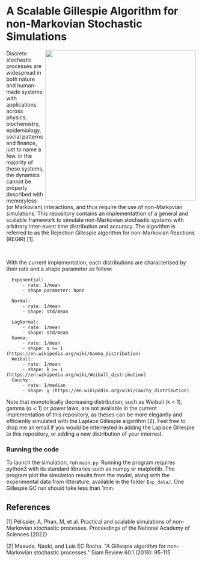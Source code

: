 # A Scalable Gillespie Algorithm for non-Markovian Stochastic Simulations

<img align="right" src="https://raw.githubusercontent.com/Aurelien-Pelissier/REGIR/master/Figures/REGIR.png" width=400>
Discrete stochastic processes are widespread in both nature and human-made systems, with applications across physics, biochemistry, epidemiology, social patterns and finance, just to name a few. In the majority of these systems, the dynamics cannot be properly described with memoryless (or Markovian) interactions, and thus require the use of non-Markovian simulations. This repository contains an implementattion of a general and scalable framework to simulate non-Markovian stochastic systems with arbitrary inter-event time distribution and accuracy. The algorithm is referred to as the Rejection Gillespie algorithm for non-Markovian Reactions (REGIR) [1].

&nbsp;


With the current implementation, each distributions are characterised by their rate and a shape parameter as follow:

      Exponential:
          - rate: 1/mean
          - shape parameter: None
      
      Normal:
          - rate: 1/mean
          - shape: std/mean
      
      LogNormal:
          - rate: 1/mean
          - shape: std/mean
      Gamma:
          - rate: 1/mean
          - shape: α >= 1 (https://en.wikipedia.org/wiki/Gamma_distribution)
      Weibull:
          - rate: 1/mean
          - shape: k >= 1 (https://en.wikipedia.org/wiki/Weibull_distribution)
      Cauchy:
          - rate: 1/median
          - shape: γ (https://en.wikipedia.org/wiki/Cauchy_distribution)
      

      
Note that monotolically decreasing distribution, such as Weibull (k < 1), gamma (α < 1) or power laws, are not available in the current implementation of this repository, as theses can be more elegantly and efficiently simulated with the Laplace Gillespie algorithm [2]. Feel free to drop me an email if you would be interrested in adding the Laplace Gillespie to this repository, or adding a new distribution of your interrest.
        
        
### Running the code
To launch the simulation, run `main.py`. Running the program requires python3 with its standard libraries such as numpy or matplotlib. The program plot the simulation results from the model, along with the experimental data from litterature, available in the folder `Exp_data/`. One Gillespie GC run should take less than 1min.


## References

[1] Pélissier, A, Phan, M, et al. Practical and scalable simulations of non-Markovian stochastic processes. Proceedings of the National Academy of Sciences (2022)

[2] Masuda, Naoki, and Luis EC Rocha. "A Gillespie algorithm for non-Markovian stochastic processes." Siam Review 60.1 (2018): 95-115.
